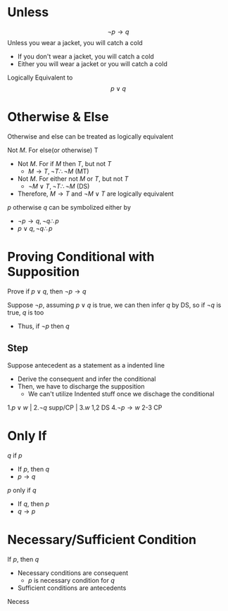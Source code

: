 # Unless
$$\neg p\to q$$
Unless you wear a jacket, you will catch a cold
- If you don't wear a jacket, you will catch a cold
- Either you will wear a jacket or you will catch a cold

Logically Equivalent to
$$p\lor q$$

# Otherwise & Else
Otherwise and else can be treated as logically equivalent

Not $M$. For else(or otherwise) T
- Not $M$. For if $M$ then $T$, but not $T$
	- $M\to T, \neg T \therefore \neg M$ (MT)
- Not $M$. For either not $M$ or $T$, but not $T$
	- $\neg M \lor T, \neg T \therefore \neg M$ (DS)
- Therefore, $M \to T$ and $\neg M\lor T$ are logically equivalent

$p$ otherwise $q$ can be symbolized either by
- $\neg p\to q, \neg q \therefore p$
- $p\lor q, \neg q \therefore p$

# Proving Conditional with Supposition
Prove if $p\lor q$, then $\neg p\to q$

Suppose $\neg p$, assuming $p\lor q$ is true, we can then infer $q$ by DS, so if $\neg q$ is true, $q$ is too
- Thus, if $\neg p$ then $q$

## Step
Suppose antecedent as a statement as a indented line
- Derive the consequent and infer the conditional
- Then, we have to discharge the supposition
	- We can't utilize Indented stuff once we dischage the conditional

$1. p\lor w$
  | $2. \neg q$         supp/CP
  | $3. w$           1,2 DS 
$4. \neg p \to w$       2-3 CP

# Only If
$q$ if $p$
- If $p$, then $q$
- $p\to q$

$p$ only if $q$
- If $q$, then $p$
- $q\to p$

# Necessary/Sufficient Condition 
If $p$, then $q$
- Necessary conditions are consequent
	- $p$ is necessary condition for $q$
- Sufficient conditions are antecedents

Necess




